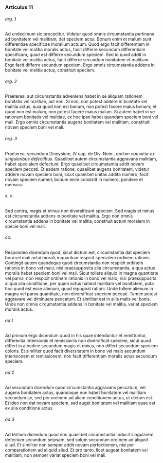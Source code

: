 ### Articulus 11

###### arg. 1
Ad undecimum sic proceditur. Videtur quod omnis circumstantia pertinens ad bonitatem vel malitiam, det speciem actui. Bonum enim et malum sunt differentiae specificae moralium actuum. Quod ergo facit differentiam in bonitate vel malitia moralis actus, facit differre secundum differentiam specificam, quod est differre secundum speciem. Sed id quod addit in bonitate vel malitia actus, facit differre secundum bonitatem et malitiam. Ergo facit differre secundum speciem. Ergo omnis circumstantia addens in bonitate vel malitia actus, constituit speciem.

###### arg. 2
Praeterea, aut circumstantia adveniens habet in se aliquam rationem bonitatis vel malitiae, aut non. Si non, non potest addere in bonitate vel malitia actus, quia quod non est bonum, non potest facere maius bonum; et quod non est malum, non potest facere maius malum. Si autem habet in se rationem bonitatis vel malitiae, ex hoc ipso habet quandam speciem boni vel mali. Ergo omnis circumstantia augens bonitatem vel malitiam, constituit novam speciem boni vel mali.

###### arg. 3
Praeterea, secundum Dionysium, IV cap. de Div. Nom., *malum causatur ex singularibus defectibus*. Quaelibet autem circumstantia aggravans malitiam, habet specialem defectum. Ergo quaelibet circumstantia addit novam speciem peccati. Et eadem ratione, quaelibet augens bonitatem, videtur addere novam speciem boni, sicut quaelibet unitas addita numero, facit novam speciem numeri; bonum enim consistit in numero, pondere et mensura.

###### s. c.
Sed contra, magis et minus non diversificant speciem. Sed magis et minus est circumstantia addens in bonitate vel malitia. Ergo non omnis circumstantia addens in bonitate vel malitia, constituit actum moralem in specie boni vel mali.

###### co.
Respondeo dicendum quod, sicut dictum est, circumstantia dat speciem boni vel mali actui morali, inquantum respicit specialem ordinem rationis. Contingit autem quandoque quod circumstantia non respicit ordinem rationis in bono vel malo, nisi praesupposita alia circumstantia, a qua actus moralis habet speciem boni vel mali. Sicut tollere aliquid in magna quantitate vel parva, non respicit ordinem rationis in bono vel malo, nisi praesupposita aliqua alia conditione, per quam actus habeat malitiam vel bonitatem, puta hoc quod est esse alienum, quod repugnat rationi. Unde tollere alienum in magna vel parva quantitate, non diversificat speciem peccati. Tamen potest aggravare vel diminuere peccatum. Et similiter est in aliis malis vel bonis. Unde non omnis circumstantia addens in bonitate vel malitia, variat speciem moralis actus.

###### ad 1
Ad primum ergo dicendum quod in his quae intenduntur et remittuntur, differentia intensionis et remissionis non diversificat speciem, sicut quod differt in albedine secundum magis et minus, non differt secundum speciem coloris. Et similiter quod facit diversitatem in bono vel malo secundum intensionem et remissionem, non facit differentiam moralis actus secundum speciem.

###### ad 2
Ad secundum dicendum quod circumstantia aggravans peccatum, vel augens bonitatem actus, quandoque non habet bonitatem vel malitiam secundum se, sed per ordinem ad aliam conditionem actus, ut dictum est. Et ideo non dat novam speciem, sed auget bonitatem vel malitiam quae est ex alia conditione actus.

###### ad 3
Ad tertium dicendum quod non quaelibet circumstantia inducit singularem defectum secundum seipsam, sed solum secundum ordinem ad aliquid aliud. Et similiter non semper addit novam perfectionem, nisi per comparationem ad aliquid aliud. Et pro tanto, licet augeat bonitatem vel malitiam, non semper variat speciem boni vel mali.

